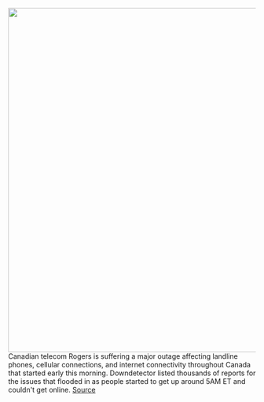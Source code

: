 <img src='https://cdn.vox-cdn.com/thumbor/WCv_ASCUZ74B3yGjKBFBIlU2_6k=/0x0:4477x2985/1200x800/filters:focal(1881x1135:2597x1851)/cdn.vox-cdn.com/uploads/chorus_image/image/71068075/1236113081.0.jpg' width='700px' /><br/>
Canadian telecom Rogers is suffering a major outage affecting landline phones, cellular connections, and internet connectivity throughout Canada that started early this morning. Downdetector listed thousands of reports for the issues that flooded in as people started to get up around 5AM ET and couldn't get online.
<a href='https://www.theverge.com/2022/7/8/23199945/rogers-down-outage-internet-issues911-canada'> Source <a/>